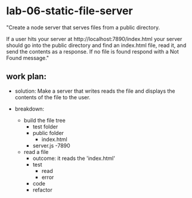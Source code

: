 # lab-06-static-file-server

"Create a node server that serves files from a public directory.

If a user hits your server at http://localhost:7890/index.html your server should go into the public directory and find an index.html file, read it, and send the contents as a response. If no file is found respond with a Not Found message."

## work plan:
- solution: 
    Make a server that writes reads the file and displays the contents of the file to the user.

- breakdown:
    - build the file tree
        - test folder
        - public folder
            - index.html
        - server.js
            -7890
    - read a file
        - outcome: it reads the 'index.html'
        - test
            - read
            - error
        - code
        - refactor
